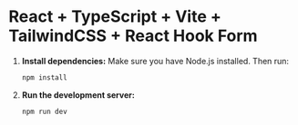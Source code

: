 # React + TypeScript + Vite + TailwindCSS + React Hook Form

1. **Install dependencies:**
   Make sure you have Node.js installed. Then run:

   ```bash
   npm install
   ```

2. **Run the development server:**
   ```bash
   npm run dev
   ```
